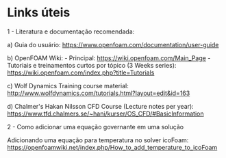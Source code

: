 # Links úteis

1 - Literatura e documentação recomendada:

  a) Guia do usuário: https://www.openfoam.com/documentation/user-guide

  b) OpenFOAM Wiki:
    - Principal: https://wiki.openfoam.com/Main_Page
    - Tutoriais e treinamentos curtos por tópico (3 Weeks series): https://wiki.openfoam.com/index.php?title=Tutorials

  c) Wolf Dynamics Training course material: http://www.wolfdynamics.com/tutorials.html?layout=edit&id=163

  d) Chalmer's Hakan Nilsson CFD Course (Lecture notes per year): https://www.tfd.chalmers.se/~hani/kurser/OS_CFD/#BasicInformation


2 - Como adicionar uma equação governante em uma solução

Adicionando uma equação para temperatura no solver icoFoam: https://openfoamwiki.net/index.php/How_to_add_temperature_to_icoFoam
